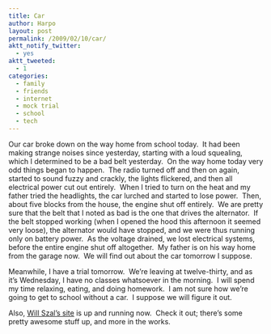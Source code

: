 ```yaml
---
title: Car
author: Harpo
layout: post
permalink: /2009/02/10/car/
aktt_notify_twitter:
  - yes
aktt_tweeted:
  - 1
categories:
  - family
  - friends
  - internet
  - mock trial
  - school
  - tech
---
```

Our car broke down on the way home from school today.  It had been making strange noises since yesterday, starting with a loud squealing, which I determined to be a bad belt yesterday.  On the way home today very odd things began to happen.  The radio turned off and then on again, started to sound fuzzy and crackly, the lights flickered, and then all electrical power cut out entirely.  When I tried to turn on the heat and my father tried the headlights, the car lurched and started to lose power.  Then, about five blocks from the house, the engine shut off entirely.  We are pretty sure that the belt that I noted as bad is the one that drives the alternator.  If the belt stopped working (when I opened the hood this afternoon it seemed very loose), the alternator would have stopped, and we were thus running only on battery power.  As the voltage drained, we lost electrical systems, before the entire engine shut off altogether.  My father is on his way home from the garage now.  We will find out about the car tomorrow I suppose.

Meanwhile, I have a trial tomorrow.  We&#8217;re leaving at twelve-thirty, and as it&#8217;s Wednesday, I have no classes whatsoever in the morning.  I will spend my time relaxing, eating, and doing homework.  I am not sure how we&#8217;re going to get to school without a car.  I suppose we will figure it out.

Also, <a href="http://willszal.com" target="_blank">Will Szal&#8217;s site</a> is up and running now.  Check it out; there&#8217;s some pretty awesome stuff up, and more in the works.